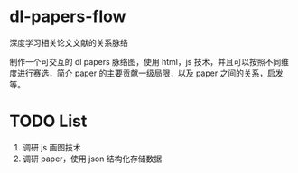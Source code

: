 # dl-papers-flow
深度学习相关论文文献的关系脉络

制作一个可交互的 dl papers 脉络图，使用 html，js 技术，并且可以按照不同维度进行赛选，简介 paper 的主要贡献一级局限，以及 paper 之间的关系，启发等。

# TODO List
1. 调研 js 画图技术
2. 调研 paper，使用 json 结构化存储数据
